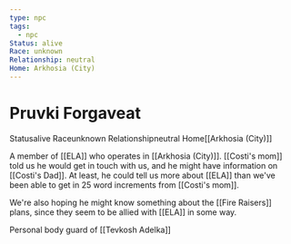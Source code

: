 ```yaml
---
type: npc
tags:
  - npc
Status: alive
Race: unknown
Relationship: neutral
Home: Arkhosia (City)
---
```


# Pruvki Forgaveat
<span class="dataview inline-field"><span class="inline-field-key">Status</span><span class="inline-field-value">alive</span></span>
<span class="dataview inline-field"><span class="inline-field-key">Race</span><span class="inline-field-value">unknown</span></span>
<span class="dataview inline-field"><span class="inline-field-key">Relationship</span><span class="inline-field-value">neutral</span></span>
<span class="dataview inline-field"><span class="inline-field-key">Home</span><span class="inline-field-value">[[Arkhosia (City)]]</span></span>

A member of [[ELA]] who operates in [[Arkhosia (City)]]. [[Costi's mom]] told us he would get in touch with us, and he might have information on [[Costi's Dad]]. At least, he could tell us more about [[ELA]] than we've been able to get in 25 word increments from [[Costi's mom]]. 

We're also hoping he might know something about the [[Fire Raisers]] plans, since they seem to be allied with [[ELA]] in some way.

Personal body guard of [[Tevkosh Adelka]]
